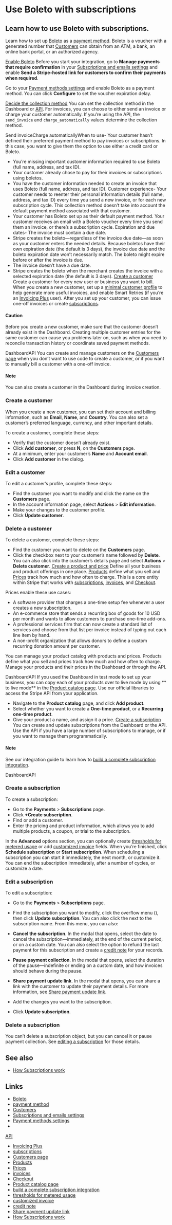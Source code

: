 # Use Boleto with subscriptions

## Learn how to use Boleto with subscriptions.

Learn how to set up [Boleto](https://docs.stripe.com/payments/boleto) as a
[payment method](https://docs.stripe.com/api/payment_methods). Boleto is a
voucher with a generated number that
[Customers](https://docs.stripe.com/api/customers) can obtain from an ATM, a
bank, an online bank portal, or an authorized agency.

[Enable
Boleto](https://docs.stripe.com/payments/boleto/set-up-subscription#enable-boleto)
Before you start your integration, go to **Manage payments that require
confirmation** in your [Subscriptions and emails
settings](https://dashboard.stripe.com/settings/billing/automatic) and enable
**Send a Stripe-hosted link for customers to confirm their payments when
required**.

Go to your [Payment methods
settings](https://dashboard.stripe.com/settings/payment_methods) and enable
Boleto as a payment method. You can click **Configure** to set the voucher
expiration delay.

[Decide the collection
method](https://docs.stripe.com/payments/boleto/set-up-subscription#set-collection-method)
You can set the collection method in the Dashboard or
[API](https://docs.stripe.com/api/invoices/create#create_invoice-collection_method).
For invoices, you can choose to either send an invoice or charge your customer
automatically. If you’re using the API, the `send_invoice` and
`charge_automatically` values determine the collection method.

Send invoiceCharge automaticallyWhen to use- Your customer hasn’t defined their
preferred payment method to pay invoices or subscriptions. In this case, you
want to give them the option to use either a credit card or Boleto.
- You’re missing important customer information required to use Boleto (full
name, address, and tax ID).
- Your customer already chose to pay for their invoices or subscriptions using
boletos.
- You have the customer information needed to create an invoice that uses Boleto
(full name, address, and tax ID).
Customer experience- Your customer needs to reenter their personal information
details (full name, address, and tax ID) every time you send a new invoice, or
for each new subscription cycle. This collection method doesn’t take into
account the default payment method associated with that customer.
- Your customer has Boleto set up as their default payment method. Your customer
receives an email with a Boleto voucher every time you send them an invoice, or
there’s a subscription cycle.
Expiration and due dates- The invoice must contain a due date.
- Stripe creates the boleto—regardless of the invoice due date—as soon as your
customer enters the needed details. Because boletos have their own expiration
date (the default is 3 days), the invoice due date and the boleto expiration
date won’t necessarily match. The boleto might expire before or after the
invoice is due.
- The invoice doesn’t have a due date.
- Stripe creates the boleto when the merchant creates the invoice with a
selected expiration date (the default is 3 days).
[Create a
customer](https://docs.stripe.com/payments/boleto/set-up-subscription#create-customers)
Create a customer for every new user or business you want to bill. When you
create a new customer, set up a [minimal customer
profile](https://docs.stripe.com/payments/boleto/set-up-subscription#customer-profile)
to help generate more useful invoices, and enable Smart Retries (if you’re an
[Invoicing Plus](https://stripe.com/invoicing/pricing) user). After you set up
your customer, you can issue one-off invoices or create
[subscriptions](https://docs.stripe.com/billing/subscriptions/creating).

#### Caution

Before you create a new customer, make sure that the customer doesn’t already
exist in the Dashboard. Creating multiple customer entries for the same customer
can cause you problems later on, such as when you need to reconcile transaction
history or coordinate saved payment methods.

DashboardAPI
You can create and manage customers on the [Customers
page](https://dashboard.stripe.com/customers) when you don’t want to use code to
create a customer, or if you want to manually bill a customer with a one-off
invoice.

#### Note

You can also create a customer in the Dashboard during invoice creation.

### Create a customer

When you create a new customer, you can set their account and billing
information, such as **Email**, **Name**, and **Country**. You can also set a
customer’s preferred language, currency, and other important details.

To create a customer, complete these steps:

- Verify that the customer doesn’t already exist.
- Click **Add customer**, or press **N**, on the **Customers** page.
- At a minimum, enter your customer’s **Name** and **Account email**.
- Click **Add customer** in the dialog.

### Edit a customer

To edit a customer’s profile, complete these steps:

- Find the customer you want to modify and click the name on the **Customers**
page.
- In the account information page, select **Actions** > **Edit information**.
- Make your changes to the customer profile.
- Click **Update customer**.

### Delete a customer

To delete a customer, complete these steps:

- Find the customer you want to delete on the **Customers** page.
- Click the checkbox next to your customer’s name followed by **Delete**. You
can also click into the customer’s details page and select **Actions** >
**Delete customer**.
[Create a product and
price](https://docs.stripe.com/payments/boleto/set-up-subscription#create-product-price)
Define all your business and product offerings in one place.
[Products](https://docs.stripe.com/api/products) define what you sell and
[Prices](https://docs.stripe.com/api/prices) track how much and how often to
charge. This is a core entity within Stripe that works with
[subscriptions](https://docs.stripe.com/billing/subscriptions/creating),
[invoices](https://docs.stripe.com/api/invoices), and
[Checkout](https://docs.stripe.com/payments/checkout).

Prices enable these use cases:

- A software provider that charges a one-time setup fee whenever a user creates
a new subscription.
- An e-commerce store that sends a recurring box of goods for 10 USD per month
and wants to allow customers to purchase one-time add-ons.
- A professional services firm that can now create a standard list of services
and choose from that list per invoice instead of typing out each line item by
hand.
- A non-profit organization that allows donors to define a custom recurring
donation amount per customer.

You can manage your product catalog with products and prices. Products define
what you sell and prices track how much and how often to charge. Manage your
products and their prices in the Dashboard or through the API.

DashboardAPI
If you used the Dashboard in test mode to set up your business, you can copy
each of your products over to live mode by using ** to live mode** in the
[Product catalog page](https://dashboard.stripe.com/products). Use our official
libraries to access the Stripe API from your application.

- Navigate to the **Product catalog** page, and click **Add product**.
- Select whether you want to create a **One-time product**, or a **Recurring
one-time product**.
- Give your product a name, and assign it a price.
[Create a
subscription](https://docs.stripe.com/payments/boleto/set-up-subscription#create-subscription)
You can create and update subscriptions from the Dashboard or the API. Use the
API if you have a large number of subscriptions to manage, or if you want to
manage them programmatically.

#### Note

See our integration guide to learn how to [build a complete subscription
integration](https://docs.stripe.com/billing/subscriptions/build-subscriptions).

DashboardAPI
### Create a subscription

To create a subscription:

- Go to the **Payments** > **Subscriptions** page.
- Click **+Create subscription**.
- Find or add a customer.
- Enter the pricing and product information, which allows you to add multiple
products, a coupon, or trial to the subscription.

In the **Advanced** options section, you can optionally create [thresholds for
metered
usage](https://docs.stripe.com/products-prices/pricing-models#usage-based-pricing)
or add [customized invoice](https://docs.stripe.com/invoicing/customize) fields.
When you’re finished, click **Schedule subscription** or **Start subscription**.
When scheduling a subscription you can start it immediately, the next month, or
customize it. You can end the subscription immediately, after a number of
cycles, or customize a date.

### Edit a subscription

To edit a subscription:

- Go to the **Payments** > **Subscriptions** page.
- Find the subscription you want to modify, click the overflow menu (), then
click **Update subscription**. You can also click the next to the subscription
name. From this menu, you can also:

- **Cancel the subscription**. In the modal that opens, select the date to
cancel the subscription—immediately, at the end of the current period, or on a
custom date. You can also select the option to refund the last payment for this
subscription and create a [credit
note](https://docs.stripe.com/invoicing/dashboard/credit-notes) for your
records.
- **Pause payment collection**. In the modal that opens, select the duration of
the pause—indefinite or ending on a custom date, and how invoices should behave
during the pause.
- **Share payment update link**. In the modal that opens, you can share a link
with the customer to update their payment details. For more information, see
[Share payment update
link](https://docs.stripe.com/billing/subscriptions/update-payment-method).
- Add the changes you want to the subscription.
- Click **Update subscription**.

### Delete a subscription

You can’t delete a subscription object, but you can cancel it or pause payment
collection. See [editing a
subscription](https://docs.stripe.com/payments/boleto/set-up-subscription#edit-susbscription)
for those details.

## See also

- [How Subscriptions
work](https://docs.stripe.com/billing/subscriptions/overview)

## Links

- [Boleto](https://docs.stripe.com/payments/boleto)
- [payment method](https://docs.stripe.com/api/payment_methods)
- [Customers](https://docs.stripe.com/api/customers)
- [Subscriptions and emails
settings](https://dashboard.stripe.com/settings/billing/automatic)
- [Payment methods
settings](https://dashboard.stripe.com/settings/payment_methods)
-
[API](https://docs.stripe.com/api/invoices/create#create_invoice-collection_method)
- [Invoicing Plus](https://stripe.com/invoicing/pricing)
- [subscriptions](https://docs.stripe.com/billing/subscriptions/creating)
- [Customers page](https://dashboard.stripe.com/customers)
- [Products](https://docs.stripe.com/api/products)
- [Prices](https://docs.stripe.com/api/prices)
- [invoices](https://docs.stripe.com/api/invoices)
- [Checkout](https://docs.stripe.com/payments/checkout)
- [Product catalog page](https://dashboard.stripe.com/products)
- [build a complete subscription
integration](https://docs.stripe.com/billing/subscriptions/build-subscriptions)
- [thresholds for metered
usage](https://docs.stripe.com/products-prices/pricing-models#usage-based-pricing)
- [customized invoice](https://docs.stripe.com/invoicing/customize)
- [credit note](https://docs.stripe.com/invoicing/dashboard/credit-notes)
- [Share payment update
link](https://docs.stripe.com/billing/subscriptions/update-payment-method)
- [How Subscriptions
work](https://docs.stripe.com/billing/subscriptions/overview)